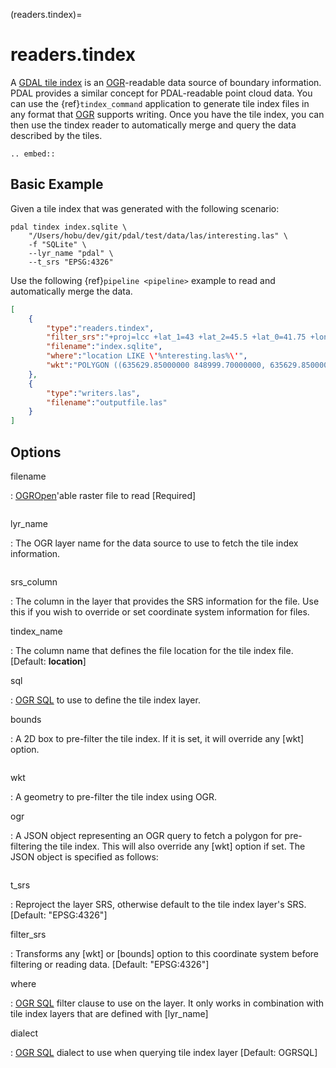 (readers.tindex)=

# readers.tindex

A [GDAL tile index] is an [OGR]-readable data source of boundary information.
PDAL provides a similar concept for PDAL-readable point cloud data. You can use
the {ref}`tindex_command` application to generate tile index files in any
format that [OGR] supports writing. Once you have the tile index, you can then
use the tindex reader to automatically merge and query the data described by
the tiles.

```{eval-rst}
.. embed::

```

## Basic Example

Given a tile index that was generated with the following scenario:

```
pdal tindex index.sqlite \
    "/Users/hobu/dev/git/pdal/test/data/las/interesting.las" \
    -f "SQLite" \
    --lyr_name "pdal" \
    --t_srs "EPSG:4326"
```

Use the following {ref}`pipeline <pipeline>` example to read and automatically
merge the data.

```json
[
    {
        "type":"readers.tindex",
        "filter_srs":"+proj=lcc +lat_1=43 +lat_2=45.5 +lat_0=41.75 +lon_0=-120.5 +x_0=399999.9999999999 +y_0=0 +ellps=GRS80 +units=ft +no_defs",
        "filename":"index.sqlite",
        "where":"location LIKE \'%nteresting.las%\'",
        "wkt":"POLYGON ((635629.85000000 848999.70000000, 635629.85000000 853535.43000000, 638982.55000000 853535.43000000, 638982.55000000 848999.70000000, 635629.85000000 848999.70000000))"
    },
    {
        "type":"writers.las",
        "filename":"outputfile.las"
    }
]
```

## Options

filename

: [OGROpen](https://gdal.org/en/stable/api/vector_c_api.html#_CPPv47OGROpenPKciP12OGRSFDriverH)'able raster file to read \[Required\]

```{include} reader_opts.md
```

lyr_name

: The OGR layer name for the data source to use to
  fetch the tile index information.

```{include} reader_args.md
```

srs_column

: The column in the layer that provides the SRS
  information for the file. Use this if you wish to
  override or set coordinate system information for
  files.

tindex_name

: The column name that defines the file location for
  the tile index file.
  \[Default: **location**\]

sql

: [OGR SQL] to use to define the tile index layer.

bounds

: A 2D box to pre-filter the tile index. If it is set,
  it will override any [wkt] option.

  ```{include} bounds_opts.md
  ```

wkt

: A geometry to pre-filter the tile index using
  OGR.

ogr

: A JSON object representing an OGR query to fetch a polygon for pre-filtering
  the tile index. This will also override any [wkt] option if set.
  The JSON object is specified as follows:

```{include} ogr_json.md
```


t_srs

: Reproject the layer SRS, otherwise default to the
  tile index layer's SRS. \[Default: "EPSG:4326"\]

filter_srs

: Transforms any [wkt] or [bounds] option to this
  coordinate system before filtering or reading data.
  \[Default: "EPSG:4326"\]

where

: [OGR SQL] filter clause to use on the layer. It only
  works in combination with tile index layers that are
  defined with [lyr_name]

dialect

: [OGR SQL] dialect to use when querying tile index layer
  \[Default: OGRSQL\]

[gdal]: https://gdal.org
[gdal tile index]: https://gdal.org/en/latest/programs/gdaltindex.html
[ogr]: https://gdal.org/ogr/
[ogr sql]: https://gdal.org/en/latest/user/ogr_sql_dialect.html
